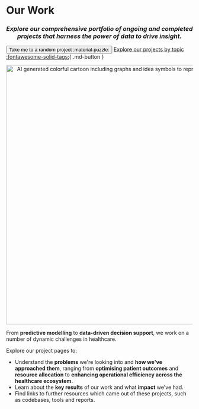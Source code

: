 # Our Work
<h3 align="center"><i>Explore our comprehensive portfolio of ongoing and completed projects that harness the power of data to drive insight.</i></h3>

<script>
    var sites = ['long-stay', 'c245_synpath', 'nursing-placement-optimisation', 'ai-dictionary', 'p14_mcr', 'a_and_e_forecasting_tool', 'p21_synthvae', 'p42_hypergraphs2', 'casestudy-recruitment-shortlisting', 'open-safely', 'synthetic-data-pipeline', 'ds218_rap_community_of_practice', 'p31_txtrayalign2', 'p24_lime', 'p11_synpathdiabetes', 'c338_poud', 'swpclab', 'p22_txtrayalign', 'data-lens', 'ambulance-delay-predictor', 'index', 'p12_synthvae', 'ai-deep-dive', 'ratings-and-reviews', 'p43_medcat', 'parkinsons-detection', 'bed-allocation', 'ct-alignment', 'sde_data_validation', 'long-stay-baseline', 'ai-skunkworks', 'adrenal-lesions', 'p23_stm', 'c339_sas', 'p32_phmdiabetes', 'p33_patientsafetylms', 'casestudy-synthetic-data-pipeline', 'c399_privfinger', 'p34_hypergraphs', 'nhs-resolution', 'renal-health-prediction', 'ds255_privacyfp', 'c250_nhscorpus', 'ds251_RAG', 'index', 'qaf', 'better-matching', 'mps-handbook', 'cop'];

    function randomSite() {
        var i = parseInt(Math.random() * sites.length);
        location.href = sites[i];
    }
</script>

<button class="hero md-button md-button--primary" onclick="randomSite()" >Take me to a random project :material-puzzle:</button> [Explore our projects by topic :fontawesome-solid-tags:](./tags.md){ .md-button }

<p align="center">
  <img src="../images/ourwork.jpeg" width=700 alt="AI generated colorful cartoon including graphs and idea symbols to represent data science visually." ></img>
</p>

From **predictive modelling** to **data-driven decision support**, we work on a number of dynamic challenges in healthcare.

Explore our project pages to:

* Understand the **problems** we're looking into and **how we've approached them**, ranging from **optimising patient outcomes** and **resource allocation** to **enhancing operational efficiency across the healthcare ecosystem**.
* Learn about the **key results** of our work and what **impact** we've had.
* Find links to further resources which came out of these projects, such as codebases, tools and reports.
